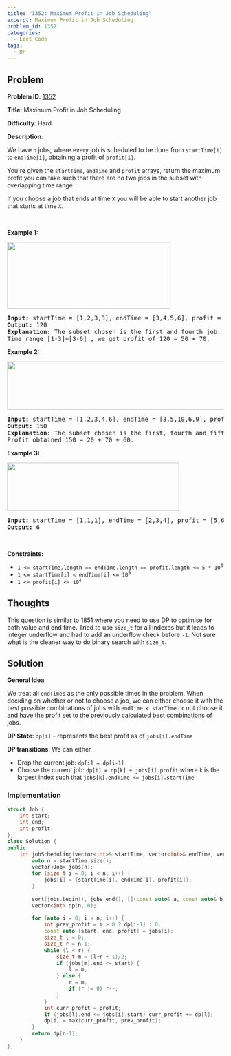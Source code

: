 ```yaml
---
title: "1352: Maximum Profit in Job Scheduling"
excerpt: Maximum Profit in Job Scheduling
problem_id: 1352 
categories:
  - Leet Code
tags:
  - DP
---
```


## Problem

**Problem ID**: [1352](https://leetcode.com/problems/maximum-profit-in-job-scheduling/)

**Title**: Maximum Profit in Job Scheduling

**Difficulty**: Hard

**Description**:

<p>We have <code>n</code> jobs, where every job is scheduled to be done from <code>startTime[i]</code> to <code>endTime[i]</code>, obtaining a profit of <code>profit[i]</code>.</p>

<p>You&#39;re given the <code>startTime</code>, <code>endTime</code> and <code>profit</code> arrays, return the maximum profit you can take such that there are no two jobs in the subset with overlapping time range.</p>

<p>If you choose a job that ends at time <code>X</code> you will be able to start another job that starts at time <code>X</code>.</p>

<p>&nbsp;</p>
<p><strong>Example 1:</strong></p>

<p><strong><img alt="" src="https://assets.leetcode.com/uploads/2019/10/10/sample1_1584.png" style="width: 380px; height: 154px;" /></strong></p>

<pre>
<strong>Input:</strong> startTime = [1,2,3,3], endTime = [3,4,5,6], profit = [50,10,40,70]
<strong>Output:</strong> 120
<strong>Explanation:</strong> The subset chosen is the first and fourth job. 
Time range [1-3]+[3-6] , we get profit of 120 = 50 + 70.
</pre>

<p><strong>Example 2:</strong></p>

<p><strong><img alt="" src="https://assets.leetcode.com/uploads/2019/10/10/sample22_1584.png" style="width: 600px; height: 112px;" /> </strong></p>

<pre>
<strong>Input:</strong> startTime = [1,2,3,4,6], endTime = [3,5,10,6,9], profit = [20,20,100,70,60]
<strong>Output:</strong> 150
<strong>Explanation:</strong> The subset chosen is the first, fourth and fifth job. 
Profit obtained 150 = 20 + 70 + 60.
</pre>

<p><strong>Example 3:</strong></p>

<p><strong><img alt="" src="https://assets.leetcode.com/uploads/2019/10/10/sample3_1584.png" style="width: 400px; height: 112px;" /></strong></p>

<pre>
<strong>Input:</strong> startTime = [1,1,1], endTime = [2,3,4], profit = [5,6,4]
<strong>Output:</strong> 6
</pre>

<p>&nbsp;</p>
<p><strong>Constraints:</strong></p>

<ul>
	<li><code>1 &lt;= startTime.length == endTime.length == profit.length &lt;= 5 * 10<sup>4</sup></code></li>
	<li><code>1 &lt;= startTime[i] &lt; endTime[i] &lt;= 10<sup>9</sup></code></li>
	<li><code>1 &lt;= profit[i] &lt;= 10<sup>4</sup></code></li>
</ul>


## Thoughts

This question is similar to [1851](https://leetcode.com/problems/maximum-number-of-events-that-can-be-attended-ii/) where you need to use DP to optimise for both value and end time. Tried to use `size_t` for all indexes but it leads to integer underflow and had to add an underflow check before `-1`. Not sure what is the cleaner way to do binary search with `size_t`.

## Solution

**General Idea**

We treat all `endTime`s as the only possible times in the problem. When deciding on whether or not to choose a job, we can either choose it with the best possible combinations of jobs with `endTime < starTime` or not choose it and have the profit set to the previously calculated best combinations of jobs.


**DP State**: `dp[i]` - represents the best profit as of `jobs[i].endTime`

**DP transitions**: We can either
* Drop the current job: `dp[i] = dp[i-1]`
* Choose the current job: `dp[i] = dp[k] + jobs[i].profit` where `k` is the largest index such that `jobs[k].endTime <= jobs[i].startTime`

### Implementation

```cpp
struct Job {
    int start;
    int end;
    int profit;
};
class Solution {
public:
    int jobScheduling(vector<int>& startTime, vector<int>& endTime, vector<int>& profit) {
        auto n = startTime.size();
        vector<Job> jobs(n);
        for (size_t i = 0; i < n; i++) {
            jobs[i] = {startTime[i], endTime[i], profit[i]};
        }
        
        sort(jobs.begin(), jobs.end(), [](const auto& a, const auto& b) { return a.end < b.end; });
        vector<int> dp(n, 0);
        
        for (auto i = 0; i < n; i++) {
            int prev_profit = i > 0 ? dp[i-1] : 0;
            const auto [start, end, profit] = jobs[i];
            size_t l = 0;
            size_t r = n-1;
            while (l < r) {
                size_t m = (l+r + 1)/2;
                if (jobs[m].end <= start) {
                    l = m;
                } else {
                    r = m;
                    if (r != 0) r--;
                }
            }
            int curr_profit = profit;
            if (jobs[l].end <= jobs[i].start) curr_profit += dp[l];
            dp[i] = max(curr_profit, prev_profit);
        }
        return dp[n-1];
    }
};
```
